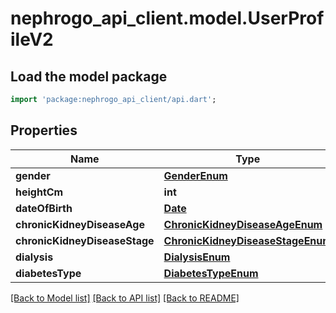 # nephrogo_api_client.model.UserProfileV2

## Load the model package
```dart
import 'package:nephrogo_api_client/api.dart';
```

## Properties
Name | Type | Description | Notes
------------ | ------------- | ------------- | -------------
**gender** | [**GenderEnum**](GenderEnum.md) |  | 
**heightCm** | **int** |  | 
**dateOfBirth** | [**Date**](Date.md) |  | [optional] 
**chronicKidneyDiseaseAge** | [**ChronicKidneyDiseaseAgeEnum**](ChronicKidneyDiseaseAgeEnum.md) |  | [optional] 
**chronicKidneyDiseaseStage** | [**ChronicKidneyDiseaseStageEnum**](ChronicKidneyDiseaseStageEnum.md) |  | 
**dialysis** | [**DialysisEnum**](DialysisEnum.md) |  | [optional] 
**diabetesType** | [**DiabetesTypeEnum**](DiabetesTypeEnum.md) |  | [optional] 

[[Back to Model list]](../README.md#documentation-for-models) [[Back to API list]](../README.md#documentation-for-api-endpoints) [[Back to README]](../README.md)


